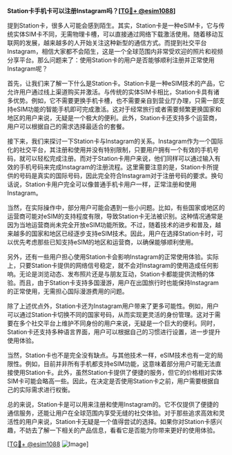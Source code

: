**Station卡手机卡可以注册Instagram吗？[[TG💪+ @esim1088](https://t.me/s/esim1088)]**

提到Station卡，很多人可能会感到陌生。其实，Station卡是一种eSIM卡，它与传统实体SIM卡不同，无需物理卡槽，可以直接通过网络下载激活使用。随着移动互联网的发展，越来越多的人开始关注这种新型的通信方式。而提到社交平台Instagram，相信大家都不会陌生，这是一个全球范围内非常受欢迎的照片和视频分享平台。那么问题来了：使用Station卡的用户是否能够顺利注册并正常使用Instagram呢？

首先，让我们来了解一下什么是Station卡。Station卡是一种eSIM技术的产品，它允许用户通过线上渠道购买并激活。与传统的实体SIM卡相比，Station卡具有诸多优势。例如，它不需要更换手机卡槽，也不需要亲自到营业厅办理，只需一部支持eSIM功能的智能手机即可完成激活。这对于经常旅行或者需要频繁更换国家和地区的用户来说，无疑是一个极大的便利。此外，Station卡还支持多个运营商，用户可以根据自己的需求选择最适合的套餐。

接下来，我们来探讨一下Station卡与Instagram的关系。Instagram作为一个国际化的社交平台，其注册和使用并没有特别限制，只要用户拥有一个有效的手机号码，就可以轻松完成注册。而对于Station卡用户来说，他们同样可以通过输入有效的手机号码来完成Instagram的注册流程。这里需要注意的是，Station卡所提供的号码是真实的国际号码，因此完全符合Instagram对于注册号码的要求。换句话说，Station卡用户完全可以像普通手机卡用户一样，正常注册和使用Instagram。

当然，在实际操作中，部分用户可能会遇到一些小问题。比如，有些国家或地区的运营商可能对eSIM的支持程度有限，导致Station卡无法被识别。这种情况通常是因为当地运营商尚未完全开放eSIM功能所致。不过，随着技术的进步和普及，越来越多的国家和地区已经逐步支持eSIM技术。因此，用户在选择Station卡时，可以优先考虑那些已知支持eSIM的地区和运营商，以确保能够顺利使用。

另外，还有一些用户担心使用Station卡会影响Instagram的正常使用体验。实际上，只要Station卡提供的网络信号稳定，就不会对Instagram的使用造成任何影响。无论是浏览动态、发布照片还是与朋友互动，Station卡都能提供流畅的体验。而且，由于Station卡支持多国漫游，用户在出国旅行时也能保持Instagram的正常使用，无需担心国际漫游费用的问题。

除了上述优点外，Station卡还为Instagram用户带来了更多可能性。例如，用户可以通过Station卡切换不同的国家号码，从而实现更灵活的身份管理。这对于需要在多个社交平台上维护不同身份的用户来说，无疑是一个巨大的便利。同时，Station卡还支持多种语言界面，用户可以根据自己的习惯进行设置，进一步提升使用体验。

当然，Station卡也不是完全没有缺点。与其他技术一样，eSIM技术也有一定的局限性。例如，目前并非所有手机都支持eSIM功能，这意味着部分用户可能无法直接使用Station卡。此外，虽然Station卡提供了便捷的服务，但它的价格相对实体SIM卡可能会略高一些。因此，在决定是否使用Station卡之前，用户需要根据自己的实际需求进行权衡。

总的来说，Station卡是可以用来注册和使用Instagram的。它不仅提供了便捷的通信服务，还能让用户在全球范围内享受无缝的社交体验。对于那些追求高效和灵活性的用户来说，Station卡无疑是一个值得尝试的选择。如果你对Station卡感兴趣，不妨去了解一下相关的产品信息，看看它是否能为你带来更好的使用体验。

[[TG💪+ @esim1088](https://t.me/s/esim1088) ![Image](https://i.postimg.cc/4NQfJmqS/Snipaste-2025-05-13-00-14-12.png)]